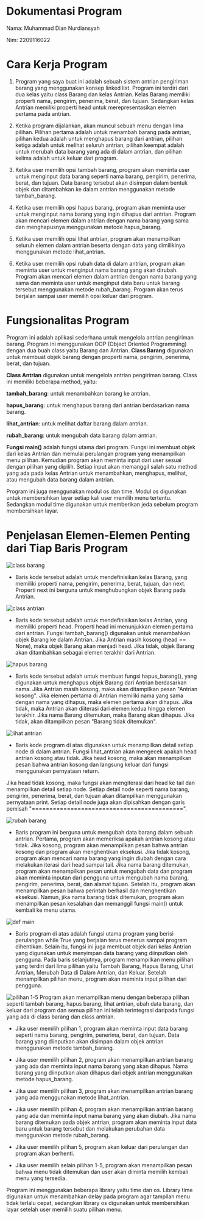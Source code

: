 # Dokumentasi Program

Nama: Muhammad Dian Nurdiansyah


Nim:  2209116022

# Cara Kerja Program
1. Program yang saya buat ini adalah sebuah sistem antrian pengiriman barang yang menggunakan konsep linked list. Program ini terdiri dari dua kelas yaitu class Barang dan kelas Antrian. Kelas Barang memiliki properti nama, pengirim, penerima, berat, dan tujuan. Sedangkan kelas Antrian memiliki properti head untuk merepresentasikan elemen pertama pada antrian.

2. Ketika program dijalankan, akan muncul sebuah menu dengan lima pilihan. Pilihan pertama adalah untuk menambah barang pada antrian, pilihan kedua adalah untuk menghapus barang dari antrian, pilihan ketiga adalah untuk melihat seluruh antrian, pilihan keempat adalah untuk merubah data barang yang ada di dalam antrian, dan pilihan kelima adalah untuk keluar dari program.

3. Ketika user memilih opsi tambah barang, program akan meminta user untuk menginput data barang seperti nama barang, pengirim, penerima, berat, dan tujuan. Data barang tersebut akan disimpan dalam bentuk objek dan ditambahkan ke dalam antrian menggunakan metode tambah_barang.

4. Ketika user memilih opsi hapus barang, program akan meminta user untuk menginput nama barang yang ingin dihapus dari antrian. Program akan mencari elemen dalam antrian dengan nama barang yang sama dan menghapusnya menggunakan metode hapus_barang.

5. Ketika user memilih opsi lihat antrian, program akan menampilkan seluruh elemen dalam antrian beserta dengan data yang dimilikinya menggunakan metode lihat_antrian.

6. Ketika user memilih opsi rubah data di dalam antrian, program akan meminta user untuk menginput nama barang yang akan dirubah. Program akan mencari elemen dalam antrian dengan nama barang yang sama dan meminta user untuk menginput data baru untuk barang tersebut menggunakan metode rubah_barang. Program akan terus berjalan sampai user memilih opsi keluar dari program.

# Fungsionalitas Program
Program ini adalah aplikasi sederhana untuk mengelola antrian pengiriman barang. Program ini menggunakan OOP (Object Oriented Programming) dengan dua buah class yaitu Barang dan Antrian. **Class Barang** digunakan untuk membuat objek barang dengan properti nama, pengirim, penerima, berat, dan tujuan.

**Class Antrian** digunakan untuk mengelola antrian pengiriman barang. Class ini memiliki beberapa method, yaitu:

**tambah_barang**: untuk menambahkan barang ke antrian.

**hapus_barang**: untuk menghapus barang dari antrian berdasarkan nama barang.

**lihat_antrian**: untuk melihat daftar barang dalam antrian.

**rubah_barang**: untuk mengubah data barang dalam antrian.

**Fungsi main()** adalah fungsi utama dari program. Fungsi ini membuat objek dari kelas Antrian dan memulai perulangan program yang menampilkan menu pilihan. Kemudian program akan meminta input dari user sesuai dengan pilihan yang dipilih. Setiap input akan memanggil salah satu method yang ada pada kelas Antrian untuk menambahkan, menghapus, melihat, atau mengubah data barang dalam antrian.

Program ini juga menggunakan modul os dan time. Modul os digunakan untuk membersihkan layar setiap kali user memilih menu tertentu. Sedangkan modul time digunakan untuk memberikan jeda sebelum program membersihkan layar.

# Penjelasan Elemen-Elemen Penting dari Tiap Baris Program
![class barang](https://user-images.githubusercontent.com/94899238/225825022-28c2990a-ac35-4396-973e-ece42eff99d7.png)
- Baris kode tersebut adalah untuk mendefinisikan kelas Barang, yang memiliki properti nama, pengirim, penerima, berat, tujuan, dan next. Properti next ini berguna untuk menghubungkan objek Barang pada Antrian.

![class antrian](https://user-images.githubusercontent.com/94899238/225825280-9e642e7b-b9e7-4c05-b439-1d932fec612e.png)
- Baris kode tersebut adalah untuk mendefinisikan kelas Antrian, yang memiliki properti head. Properti head ini menunjukkan elemen pertama dari antrian. Fungsi tambah_barang() digunakan untuk menambahkan objek Barang ke dalam Antrian. Jika Antrian masih kosong (head == None), maka objek Barang akan menjadi head. Jika tidak, objek Barang akan ditambahkan sebagai elemen terakhir dari Antrian.

![hapus barang](https://user-images.githubusercontent.com/94899238/225825511-35cbd3a1-cb67-40d7-b3da-bb6ba5146452.png)
- Baris kode tersebut adalah untuk membuat fungsi hapus_barang(), yang digunakan untuk menghapus objek Barang dari Antrian berdasarkan nama. Jika Antrian masih kosong, maka akan ditampilkan pesan "Antrian kosong". Jika elemen pertama di Antrian memiliki nama yang sama dengan nama yang dihapus, maka elemen pertama akan dihapus. Jika tidak, maka Antrian akan diiterasi dari elemen kedua hingga elemen terakhir. Jika nama Barang ditemukan, maka Barang akan dihapus. Jika tidak, akan ditampilkan pesan "Barang tidak ditemukan".

![lihat antrian](https://user-images.githubusercontent.com/94899238/225825800-92d1b28b-ff49-4927-9cf2-b8589817e89c.png)
- Baris kode program di atas digunakan untuk menampilkan detail setiap node di dalam antrian. Fungsi lihat_antrian akan mengecek apakah head antrian kosong atau tidak. Jika head kosong, maka akan menampilkan pesan bahwa antrian kosong dan langsung keluar dari fungsi menggunakan pernyataan return.

Jika head tidak kosong, maka fungsi akan mengiterasi dari head ke tail dan menampilkan detail setiap node. Setiap detail node seperti nama barang, pengirim, penerima, berat, dan tujuan akan ditampilkan menggunakan pernyataan print. Setiap detail node juga akan dipisahkan dengan garis pemisah "===========================================".

![rubah barang](https://user-images.githubusercontent.com/94899238/225827345-e801ee9e-6f55-4bdd-998a-770133cc0f8b.png)
- Baris program ini berguna untuk mengubah data barang dalam sebuah antrian. Pertama, program akan memeriksa apakah antrian kosong atau tidak. Jika kosong, program akan menampilkan pesan bahwa antrian kosong dan program akan menghentikan eksekusi. Jika tidak kosong, program akan mencari nama barang yang ingin diubah dengan cara melakukan iterasi dari head sampai tail. Jika nama barang ditemukan, program akan menampilkan pesan untuk mengubah data dan program akan meminta inputan dari pengguna untuk mengubah nama barang, pengirim, penerima, berat, dan alamat tujuan. Setelah itu, program akan menampilkan pesan bahwa perintah berhasil dan menghentikan eksekusi. Namun, jika nama barang tidak ditemukan, program akan menampilkan pesan kesalahan dan memanggil fungsi main() untuk kembali ke menu utama.

![def main](https://user-images.githubusercontent.com/94899238/225827963-083c3921-970f-4090-9638-97c31a2926c4.png)
- Baris program di atas adalah fungsi utama program yang berisi perulangan while True yang berjalan terus menerus sampai program dihentikan. Selain itu, fungsi ini juga membuat objek dari kelas Antrian yang digunakan untuk menyimpan data barang yang diinputkan oleh pengguna. Pada baris selanjutnya, program menampilkan menu pilihan yang terdiri dari lima pilihan yaitu Tambah Barang, Hapus Barang, Lihat Antrian, Merubah Data di Dalam Antrian, dan Keluar. Setelah menampilkan pilihan menu, program akan meminta input pilihan dari pengguna.

![pilihan 1-5](https://user-images.githubusercontent.com/94899238/225828605-acbc7533-7d86-4c07-b2c2-e12a3485e033.png)
Program akan menampilkan menu dengan beberapa pilihan seperti tambah barang, hapus barang, lihat antrian, ubah data barang, dan keluar dari program dan semua pilihan ini telah terintegrasi daripada fungsi yang ada di class barang dan class antrian.

- Jika user memilih pilihan 1, program akan meminta input data barang seperti nama barang, pengirim, penerima, berat, dan tujuan. Data barang yang diinputkan akan disimpan dalam objek antrian menggunakan metode tambah_barang.

- Jika user memilih pilihan 2, program akan menampilkan antrian barang yang ada dan meminta input nama barang yang akan dihapus. Nama barang yang diinputkan akan dihapus dari objek antrian menggunakan metode hapus_barang.

- Jika user memilih pilihan 3, program akan menampilkan antrian barang yang ada menggunakan metode lihat_antrian.

- Jika user memilih pilihan 4, program akan menampilkan antrian barang yang ada dan meminta input nama barang yang akan diubah. Jika nama barang ditemukan pada objek antrian, program akan meminta input data baru untuk barang tersebut dan melakukan perubahan data menggunakan metode rubah_barang.

- Jika user memilih pilihan 5, program akan keluar dari perulangan dan program akan berhenti.

- Jika user memilih selain pilihan 1-5, program akan menampilkan pesan bahwa menu tidak ditemukan dan user akan diminta memilih kembali menu yang tersedia.

Program ini menggunakan beberapa library yaitu time dan os. Library time digunakan untuk menambahkan delay pada program agar tampilan menu tidak terlalu cepat, sedangkan library os digunakan untuk membersihkan layar setelah user memilih suatu pilihan menu.
